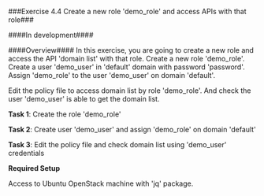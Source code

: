###Exercise 4.4 Create a new role 'demo_role' and access APIs with that role###

####In development####

####Overview####
In this exercise, you are going to create a new role and access the API 'domain list' with that role.
Create a new role 'demo_role'. Create a user 'demo_user' in 'default' domain with password 'password'. Assign 'demo_role' to the user 'demo_user' on domain 'default'.

Edit the policy file to access domain list by role 'demo_role'. And check the user 'demo_user' is able to get the domain list.

**Task 1**: Create the role 'demo_role'

**Task 2**: Create user 'demo_user' and assign 'demo_role' on domain 'default'

**Task 3**: Edit the policy file and check domain list using 'demo_user' credentials


**Required Setup**

Access to Ubuntu OpenStack machine with 'jq' package.

